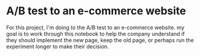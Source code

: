 # A/B test to an e-commerce website
For this project, I'm doing to the A/B test to an e-commerce website. my goal is to work through this notebook
to help the company understand if they should implement the new page, keep the old page, or perhaps run the experiment longer to make their decision.